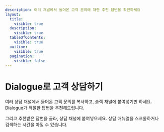 ```yaml
---
description: 여러 채널에서 들어온 고객 문의에 대한 추천 답변을 확인하세요
layout:
  title:
    visible: true
  description:
    visible: true
  tableOfContents:
    visible: true
  outline:
    visible: true
  pagination:
    visible: false
---
```


# Dialogue로 고객 상담하기

여러 상담 채널에서 들어온 고객 문의를 복사하고, 슬랙 채널에 붙여넣기만 하세요. Dialogue가 적절한 답변을 추천해드립니다.

그리고 추천받은 답변을 골라, 상담 채널에 붙여넣으세요. 상담 매뉴얼을 스크롤하거나 검색하는 시간을 아낄 수 있습니다.
